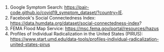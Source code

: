 1. Google Symptom Search: https://pair-code.github.io/covid19_symptom_dataset/?country=IE. 
2. Facebook's Social Connectedness Index: https://data.humdata.org/dataset/social-connectedness-index? 
3. FEMA Flood Map Service: https://msc.fema.gov/portal/resources/hazus
4. Profiles of Individual Radicalization in the United States (PIRUS): https://www.start.umd.edu/data-tools/profiles-individual-radicalization-united-states-pirus 
